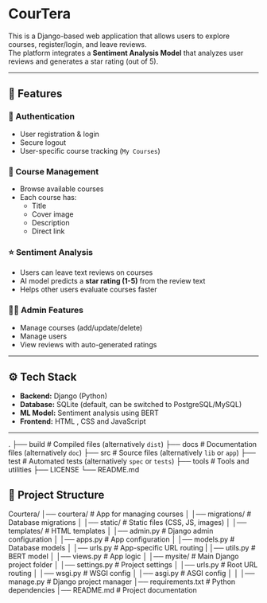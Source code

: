 # CourTera

This is a Django-based web application that allows users to explore courses, register/login, and leave reviews.  
The platform integrates a **Sentiment Analysis Model** that analyzes user reviews and generates a star rating (out of 5).

---

## 🚀 Features

### 🔑 Authentication
- User registration & login
- Secure logout
- User-specific course tracking (`My Courses`)

### 📘 Course Management
- Browse available courses
- Each course has:
  - Title
  - Cover image
  - Description
  - Direct link

### ⭐ Sentiment Analysis
- Users can leave text reviews on courses
- AI model predicts a **star rating (1-5)** from the review text
- Helps other users evaluate courses faster

### 👩‍💻 Admin Features
- Manage courses (add/update/delete)
- Manage users
- View reviews with auto-generated ratings

---

## ⚙️ Tech Stack
- **Backend:** Django (Python)
- **Database:** SQLite (default, can be switched to PostgreSQL/MySQL)
- **ML Model:** Sentiment analysis using BERT
- **Frontend:** HTML , CSS and JavaScript

---
.
├── build                   # Compiled files (alternatively `dist`)
├── docs                    # Documentation files (alternatively `doc`)
├── src                     # Source files (alternatively `lib` or `app`)
├── test                    # Automated tests (alternatively `spec` or `tests`)
├── tools                   # Tools and utilities
├── LICENSE
└── README.md
## 📂 Project Structure
Courtera/
│── courtera/ # App for managing courses
│ │── migrations/ # Database migrations
│ │── static/ # Static files (CSS, JS, images)
│ │── templates/ # HTML templates
│ │── admin.py # Django admin configuration
│ │── apps.py # App configuration
│ │── models.py # Database models
│ │── urls.py # App-specific URL routing
| │── utils.py # BERT model
│ │── views.py # App logic
│
│── mysite/ # Main Django project folder
│ │── settings.py # Project settings
│ │── urls.py # Root URL routing
│ │── wsgi.py # WSGI config
│ │── asgi.py # ASGI config
│
│
│── manage.py # Django project manager
│── requirements.txt # Python dependencies
│── README.md # Project documentation
